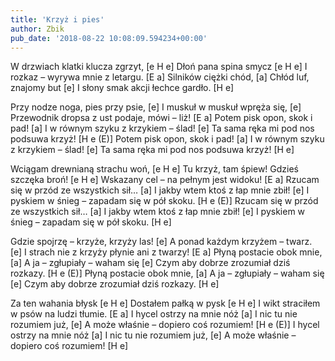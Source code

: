 ```yaml
---
title: 'Krzyż i pies'
author: Zbik
pub_date: '2018-08-22 10:08:09.594234+00:00'
---
```


W drzwiach klatki klucza zgrzyt, [e H e]
Dłoń pana spina smycz [e H e]
I rozkaz – wyrywa mnie z letargu. [E a]
Silników ciężki chód, [a]
Chłód luf, znajomy but [e]
I słony smak akcji łechce gardło. [H e]

Przy nodze noga, pies przy psie, [e]
I muskuł w muskuł wpręża się, [e]
Przewodnik dropsa z ust podaje, mówi – liż! [E a]
Potem pisk opon, skok i pad! [a]
I w równym szyku z krzykiem – ślad! [e]
Ta sama ręka mi pod nos podsuwa krzyż! [H e (E)]
Potem pisk opon, skok i pad! [a]
I w równym szyku z krzykiem – ślad! [e]
Ta sama ręka mi pod nos podsuwa krzyż! [H e]

Wciągam drewnianą strachu woń, [e H e]
Tu krzyż, tam śpiew! Gdzieś szczęka broń! [e H e]
Wskazany cel – na pełnym jest widoku! [E a]
Rzucam się w przód ze wszystkich sił… [a]
I jakby wtem ktoś z łap mnie zbił! [e]
I pyskiem w śnieg – zapadam się w pół skoku. [H e (E)]
Rzucam się w przód ze wszystkich sił… [a]
I jakby wtem ktoś z łap mnie zbił! [e]
I pyskiem w śnieg – zapadam się w pół skoku. [H e]

Gdzie spojrzę – krzyże, krzyży las! [e]
A ponad każdym krzyżem – twarz. [e]
I strach nie z krzyży płynie ani z twarzy! [E a]
Płyną postacie obok mnie, [a]
A ja – zgłupiały – waham się [e]
Czym aby dobrze zrozumiał dziś rozkazy. [H e (E)]
Płyną postacie obok mnie, [a]
A ja – zgłupiały – waham się [e]
Czym aby dobrze zrozumiał dziś rozkazy. [H e]

Za ten wahania błysk [e H e]
Dostałem pałką w pysk [e H e]
I wikt straciłem w psów na ludzi tłumie. [E a]
I hycel ostrzy na mnie nóż [a]
I nic tu nie rozumiem już, [e]
A może właśnie – dopiero coś rozumiem! [H e (E)]
I hycel ostrzy na mnie nóż [a]
I nic tu nie rozumiem już, [e]
A może właśnie – dopiero coś rozumiem! [H e]